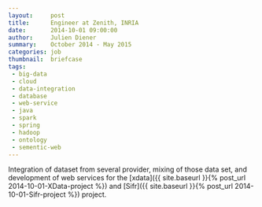 ```yaml
---
layout:     post
title:      Engineer at Zenith, INRIA
date:       2014-10-01 09:00:00
author:     Julien Diener
summary:    October 2014 - May 2015
categories: job
thumbnail:  briefcase 
tags:
 - big-data
 - cloud
 - data-integration
 - database
 - web-service
 - java
 - spark
 - spring
 - hadoop
 - ontology
 - sementic-web
---
```


Integration of dataset from several provider, mixing of those data set, and development of web services for the [xdata]({{ site.baseurl }}{% post_url 2014-10-01-XData-project %}) and [Sifr]({{ site.baseurl }}{% post_url 2014-10-01-Sifr-project %}) project.
